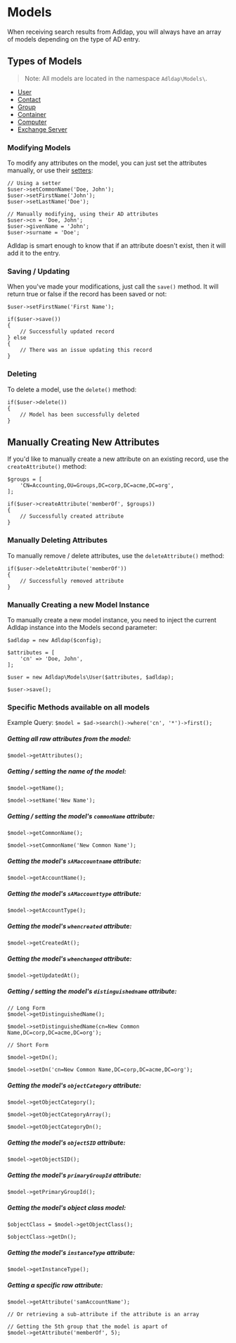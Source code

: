 # Models

When receiving search results from Adldap, you will always have an array of models depending on the type of AD entry.

## Types of Models

> Note: All models are located in the namespace `Adldap\Models\`.

- [User](https://github.com/Adldap2/Adldap2/blob/master/docs/models/USER.md)
- [Contact](https://github.com/Adldap2/Adldap2/blob/master/docs/models/CONTACT.md)
- [Group](https://github.com/Adldap2/Adldap2/blob/master/docs/models/GROUP.md)
- [Container](https://github.com/Adldap2/Adldap2/blob/master/docs/models/CONTAINER.md)
- [Computer](https://github.com/Adldap2/Adldap2/blob/master/docs/models/COMPUTER.md)
- [Exchange Server](https://github.com/Adldap2/Adldap2/blob/master/docs/models/EXHANGE-SERVER.md)

### Modifying Models

To modify any attributes on the model, you can just set the attributes manually, or use their [setters](#specific-methods-available-on-all-models):

    // Using a setter
    $user->setCommonName('Doe, John');
    $user->setFirstName('John');
    $user->setLastName('Doe');
    
    // Manually modifying, using their AD attributes
    $user->cn = 'Doe, John';
    $user->givenName = 'John';
    $user->surname = 'Doe';

Adldap is smart enough to know that if an attribute doesn't exist, then it will add it to the entry.

### Saving / Updating

When you've made your modifications, just call the `save()` method. It will return true or false if the record has been
saved or not:

    $user->setFirstName('First Name');
    
    if($user->save())
    {
        // Successfully updated record
    } else
    {
        // There was an issue updating this record
    }

### Deleting

To delete a model, use the `delete()` method:

    if($user->delete())
    {
        // Model has been successfully deleted
    }

## Manually Creating New Attributes

If you'd like to manually create a new attribute on an existing record, use the `createAttribute()` method:
    
    $groups = [
        'CN=Accounting,OU=Groups,DC=corp,DC=acme,DC=org',
    ];
    
    if($user->createAttribute('memberOf', $groups))
    {
        // Successfully created attribute
    }

### Manually Deleting Attributes

To manually remove / delete attributes, use the `deleteAttribute()` method:

    if($user->deleteAttribute('memberOf'))
    {
        // Successfully removed attribute
    }

### Manually Creating a new Model Instance

To manually create a new model instance, you need to inject the current Adldap instance into the Models second parameter:

    $adldap = new Adldap($config);
    
    $attributes = [
        'cn' => 'Doe, John',
    ];
    
    $user = new Adldap\Models\User($attributes, $adldap);
    
    $user->save();

### Specific Methods available on all models

Example Query: `$model = $ad->search()->where('cn', '*')->first();`

##### Getting all raw attributes from the model:

    $model->getAttributes();

##### Getting / setting the name of the model:

    $model->getName();
    
    $model->setName('New Name');

##### Getting / setting the model's `commonName` attribute:

    $model->getCommonName();
    
    $model->setCommonName('New Common Name');

##### Getting the model's `sAMaccountname` attribute:

    $model->getAccountName();

##### Getting the model's `sAMaccounttype` attribute:

    $model->getAccountType();

##### Getting the model's `whencreated` attribute:

    $model->getCreatedAt();

##### Getting the model's `whenchanged` attribute:

    $model->getUpdatedAt();

##### Getting / setting the model's `distinguishedname` attribute:

    // Long Form
    $model->getDistinguishedName();
    
    $model->setDistinguishedName(cn=New Common Name,DC=corp,DC=acme,DC=org');
       
    // Short Form
   
    $model->getDn();
    
    $model->setDn('cn=New Common Name,DC=corp,DC=acme,DC=org');

##### Getting the model's `objectCategory` attribute:

    $model->getObjectCategory();
    
    $model->getObjectCategoryArray();
    
    $model->getObjectCategoryDn();

##### Getting the model's `objectSID` attribute:

    $model->getObjectSID();

##### Getting the model's `primaryGroupId` attribute:

    $model->getPrimaryGroupId();

##### Getting the model's object class model:

    $objectClass = $model->getObjectClass();
    
    $objectClass->getDn();
    
##### Getting the model's `instanceType` attribute:

    $model->getInstanceType();

##### Getting a specific raw attribute:

    $model->getAttribute('samAccountName');
    
    // Or retrieving a sub-attribute if the attribute is an array
    
    // Getting the 5th group that the model is apart of
    $model->getAttribute('memberOf', 5); 

